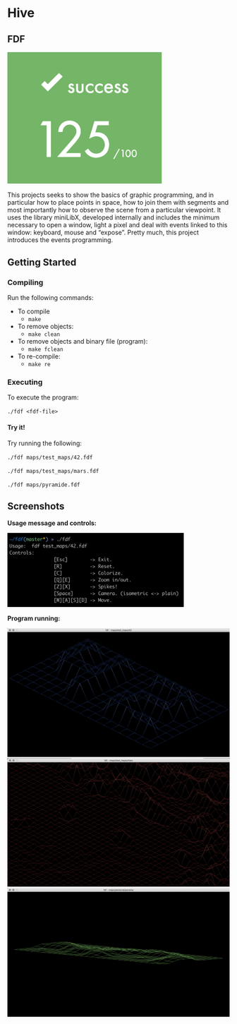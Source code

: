 # Hive

## FDF

<img src="resources/125.png" width="350" />

This projects seeks to show the basics of graphic programming, and in particular
how to place points in space, how to join them with segments and most
importantly how to observe the scene from a particular viewpoint.
It uses the library miniLibX, developed internally and includes the minimum
necessary to open a window, light a pixel and deal with events linked to
this window: keyboard, mouse and “expose”. Pretty much, this project introduces
the events programming.

## Getting Started

### Compiling

Run the following commands:

* To compile
	- `make`
* To remove objects:
	- `make clean`
* To remove objects and binary file (program):
	- `make fclean`
* To re-compile:
	- `make re`

### Executing

To execute the program:

`./fdf <fdf-file>`

#### Try it!

Try running the following:

`./fdf maps/test_maps/42.fdf`

`./fdf maps/test_maps/mars.fdf`

`./fdf maps/pyramide.fdf`

## Screenshots

**Usage message and controls:**

<img src="resources/Screen1.png" width="400" />

**Program running:**

<img src="resources/Screen2.png" width="550" />

<img src="resources/Screen3.png" width="550" />

<img src="resources/Screen4.png" width="550" />

